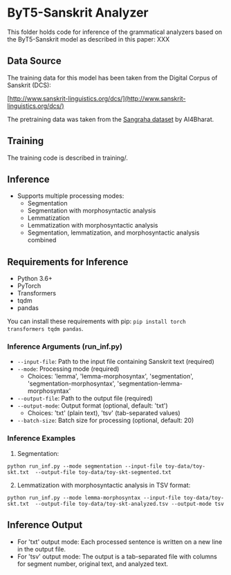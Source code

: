 # ByT5-Sanskrit Analyzer 

This folder holds code for inference of the grammatical analyzers based on the ByT5-Sanskrit model as described in this paper: XXX  

## Data Source

The training data for this model has been taken from the Digital Corpus of Sanskrit (DCS):

[http://www.sanskrit-linguistics.org/dcs/](http://www.sanskrit-linguistics.org/dcs/)

The pretraining data was taken from the [Sangraha dataset](https://huggingface.co/datasets/ai4bharat/sangraha) by AI4Bharat.

## Training

The training code is described in training/.   

## Inference

- Supports multiple processing modes:
  - Segmentation
  - Segmentation with morphosyntactic analysis
  - Lemmatization
  - Lemmatization with morphosyntactic analysis
  - Segmentation, lemmatization, and morphosyntactic analysis combined

## Requirements for Inference

- Python 3.6+
- PyTorch
- Transformers
- tqdm
- pandas

You can install these requirements with pip: `pip install torch transformers tqdm pandas`.  

### Inference Arguments (run_inf.py)

- `--input-file`: Path to the input file containing Sanskrit text (required)
- `--mode`: Processing mode (required)
  - Choices: 'lemma', 'lemma-morphosyntax', 'segmentation', 'segmentation-morphosyntax', 'segmentation-lemma-morphosyntax'
- `--output-file`: Path to the output file (required)
- `--output-mode`: Output format (optional, default: 'txt')
  - Choices: 'txt' (plain text), 'tsv' (tab-separated values)
- `--batch-size`: Batch size for processing (optional, default: 20)

### Inference Examples

1. Segmentation:

`python run_inf.py --mode segmentation --input-file toy-data/toy-skt.txt  --output-file toy-data/toy-skt-segmented.txt`

2. Lemmatization with morphosyntactic analysis in TSV format:

`python run_inf.py --mode lemma-morphosyntax --input-file toy-data/toy-skt.txt  --output-file toy-data/toy-skt-analyzed.tsv --output-mode tsv`

## Inference Output

- For 'txt' output mode: Each processed sentence is written on a new line in the output file.
- For 'tsv' output mode: The output is a tab-separated file with columns for segment number, original text, and analyzed text. 
